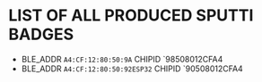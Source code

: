 # LIST OF ALL PRODUCED SPUTTI BADGES


* BLE_ADDR `A4:CF:12:80:50:9A` CHIPID `98508012CFA4
* BLE_ADDR `A4:CF:12:80:50:92ESP32` CHIPID `90508012CFA4

